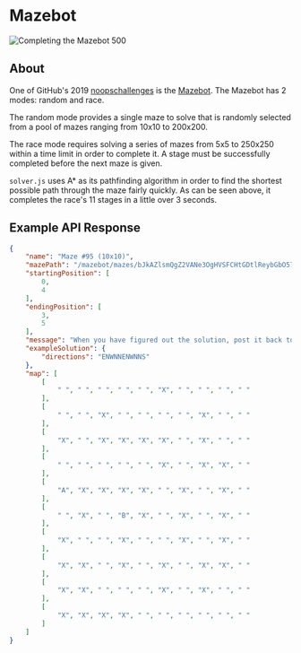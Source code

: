 # Mazebot
![Completing the Mazebot 500](https://ryan-robeson.github.io/my-mazebot/running-the-race.svg)

## About
One of GitHub's 2019 [noopschallenges](https://noopschallenge.com/) is the [Mazebot][mazebot].
The Mazebot has 2 modes: random and race.

The random mode provides a single maze to solve that is randomly selected from a pool of mazes ranging from 10x10 to 200x200.

The race mode requires solving a series of mazes from 5x5 to 250x250 within a time limit in order to complete it.
A stage must be successfully completed before the next maze is given.

`solver.js` uses A\* as its pathfinding algorithm in order to find the shortest possible path through the maze fairly quickly. As can be seen above, it completes the race's 11 stages in a little over 3 seconds.

## Example API Response
```json
{
    "name": "Maze #95 (10x10)",
    "mazePath": "/mazebot/mazes/bJkAZlsmQgZ2VANe3OgHVSFCHtGDtlReybGbO57flDI",
    "startingPosition": [
        0,
        4
    ],
    "endingPosition": [
        3,
        5
    ],
    "message": "When you have figured out the solution, post it back to this url in JSON format. See the exampleSolution for more information.",
    "exampleSolution": {
        "directions": "ENWNNENWNNS"
    },
    "map": [
        [
            " ", " ", " ", " ", " ", "X", " ", " ", " ", " "
        ],
        [
            " ", " ", "X", " ", " ", " ", " ", "X", " ", " "
        ],
        [
            "X", " ", "X", "X", "X", "X", " ", "X", " ", " "
        ],
        [
            " ", " ", " ", " ", " ", "X", " ", "X", "X", " "
        ],
        [
            "A", "X", "X", "X", "X", " ", "X", " ", "X", " "
        ],
        [
            " ", "X", " ", "B", "X", " ", "X", " ", "X", " "
        ],
        [
            "X", " ", " ", "X", " ", " ", "X", " ", "X", " "
        ],
        [
            "X", "X", " ", "X", " ", "X", " ", "X", "X", " "
        ],
        [
            "X", "X", " ", " ", " ", "X", " ", "X", " ", " "
        ],
        [
            "X", "X", "X", "X", " ", " ", " ", " ", " ", " "
        ]
    ]
}
```

[mazebot]: https://github.com/noops-challenge/mazebot
